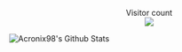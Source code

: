 <p align="center"> 
  Visitor count<br>
  <img src="https://profile-counter.glitch.me/Acronix98/count.svg" />
</p>

![Acronix98's Github Stats](https://github-readme-stats.vercel.app/api?username=acronix98&show_icons=true&theme=radical)